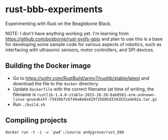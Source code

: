 # rust-bbb-experiments

Experimenting with Rust on the Beaglebone Black.

NOTE: I don't have anything working yet. I'm learning from https://github.com/posborne/rust-sysfs-gpio and plan to use this is a base for developing some sample code for various aspects of robotics, such as interfacing with ultrasonic sensors, motor controllers, and SPI devices.

## Building the Docker image

- Go to https://sothr.com/RustBuild/armv7/rustlib/stable/latest and download the file to the `docker` directory. 
- Update `Dockerfile` with the correct filename (at time of writing, the filename is `rustlib-1.4.0-stable-2015-10-28-8ab8581-arm-unknown-linux-gnueabihf-75938b7c6f49a8e0a429f25b05d3342b52ade02a.tar.gz`
- Run `./build.sh`

## Compiling projects


```
docker run -t -i -v `pwd`:/source andygrove/rust_bbb
```

